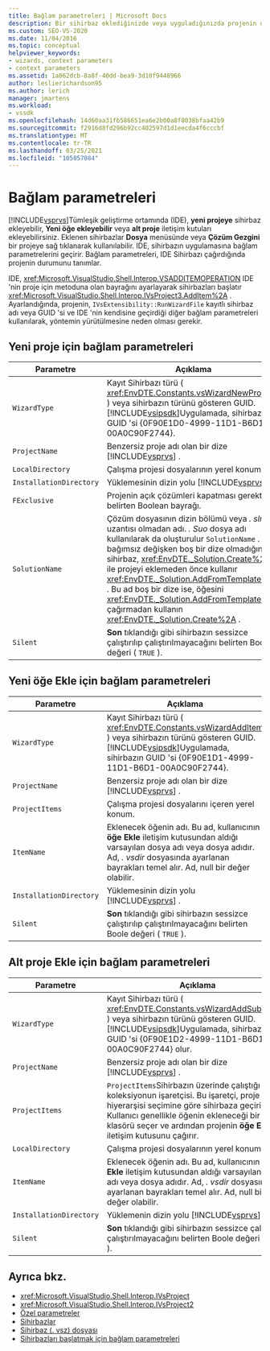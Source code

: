 ```yaml
---
title: Bağlam parametreleri | Microsoft Docs
description: Bir sihirbaz eklediğinizde veya uyguladığınızda projenin durumunu tanımlayan Visual Studio tümleşik geliştirme ortamında (IDE) bağlam parametreleri hakkında bilgi edinin.
ms.custom: SEO-VS-2020
ms.date: 11/04/2016
ms.topic: conceptual
helpviewer_keywords:
- wizards, context parameters
- context parameters
ms.assetid: 1a062dcb-8a8f-40dd-bea9-3d10f9448966
author: leslierichardson95
ms.author: lerich
manager: jmartens
ms.workload:
- vssdk
ms.openlocfilehash: 14d60aa31fb586651ea6e2b00a8f8038bfaa42b9
ms.sourcegitcommit: f2916d8fd296b92cc402597d1d1eecda4f6cccbf
ms.translationtype: MT
ms.contentlocale: tr-TR
ms.lasthandoff: 03/25/2021
ms.locfileid: "105057084"
---
```

# <a name="context-parameters"></a>Bağlam parametreleri
[!INCLUDE[vsprvs](../../code-quality/includes/vsprvs_md.md)]Tümleşik geliştirme ortamında (IDE), **yeni projeye** sihirbaz ekleyebilir, **Yeni öğe ekleyebilir** veya **alt proje** iletişim kutuları ekleyebilirsiniz. Eklenen sihirbazlar **Dosya** menüsünde veya **Çözüm Gezgini** bir projeye sağ tıklanarak kullanılabilir. IDE, sihirbazın uygulamasına bağlam parametrelerini geçirir. Bağlam parametreleri, IDE Sihirbazı çağırdığında projenin durumunu tanımlar.

 IDE, <xref:Microsoft.VisualStudio.Shell.Interop.VSADDITEMOPERATION> IDE 'nin proje için metoduna olan bayrağını ayarlayarak sihirbazları başlatır <xref:Microsoft.VisualStudio.Shell.Interop.IVsProject3.AddItem%2A> . Ayarlandığında, projenin, `IVsExtensibility::RunWizardFile` kayıtlı sihirbaz adı veya GUID 'si ve IDE 'nin kendisine geçirdiği diğer bağlam parametreleri kullanılarak, yöntemin yürütülmesine neden olması gerekir.

## <a name="context-parameters-for-new-project"></a>Yeni proje için bağlam parametreleri

| Parametre | Açıklama |
|-------------------------| - |
| `WizardType` | Kayıt Sihirbazı türü ( <xref:EnvDTE.Constants.vsWizardNewProject> ) veya sihirbazın türünü gösteren GUID. [!INCLUDE[vsipsdk](../../extensibility/includes/vsipsdk_md.md)]Uygulamada, sihirbazın GUID 'si {0F90E1D0-4999-11D1-B6D1-00A0C90F2744}. |
| `ProjectName` | Benzersiz proje adı olan bir dize [!INCLUDE[vsprvs](../../code-quality/includes/vsprvs_md.md)] . |
| `LocalDirectory` | Çalışma projesi dosyalarının yerel konumu. |
| `InstallationDirectory` | Yüklemesinin dizin yolu [!INCLUDE[vsprvs](../../code-quality/includes/vsprvs_md.md)] . |
| `FExclusive` | Projenin açık çözümleri kapatması gerektiğini belirten Boolean bayrağı. |
| `SolutionName` | Çözüm dosyasının dizin bölümü veya *. sln* uzantısı olmadan adı. *. Suo* dosya adı kullanılarak da oluşturulur `SolutionName` . Bu bağımsız değişken boş bir dize olmadığında, sihirbaz, <xref:EnvDTE._Solution.Create%2A> ile projeyi eklemeden önce kullanır <xref:EnvDTE._Solution.AddFromTemplate%2A> . Bu ad boş bir dize ise, öğesini <xref:EnvDTE._Solution.AddFromTemplate%2A> çağırmadan kullanın <xref:EnvDTE._Solution.Create%2A> . |
| `Silent` | **Son** tıklandığı gibi sihirbazın sessizce çalıştırılıp çalıştırılmayacağını belirten Boole değeri ( `TRUE` ). |

## <a name="context-parameters-for-add-new-item"></a>Yeni öğe Ekle için bağlam parametreleri

| Parametre | Açıklama |
|-------------------------| - |
| `WizardType` | Kayıt Sihirbazı türü ( <xref:EnvDTE.Constants.vsWizardAddItem> ) veya sihirbazın türünü gösteren GUID. [!INCLUDE[vsipsdk](../../extensibility/includes/vsipsdk_md.md)]Uygulamada, sihirbazın GUID 'si {0F90E1D1-4999-11D1-B6D1-00A0C90F2744}. |
| `ProjectName` | Benzersiz proje adı olan bir dize [!INCLUDE[vsprvs](../../code-quality/includes/vsprvs_md.md)] . |
| `ProjectItems` | Çalışma projesi dosyalarını içeren yerel konum. |
| `ItemName` | Eklenecek öğenin adı. Bu ad, kullanıcının **öğe Ekle** iletişim kutusundan aldığı varsayılan dosya adı veya dosya adıdır. Ad, *. vsdir* dosyasında ayarlanan bayrakları temel alır. Ad, null bir değer olabilir. |
| `InstallationDirectory` | Yüklemesinin dizin yolu [!INCLUDE[vsprvs](../../code-quality/includes/vsprvs_md.md)] . |
| `Silent` | **Son** tıklandığı gibi sihirbazın sessizce çalıştırılıp çalıştırılmayacağını belirten Boole değeri ( `TRUE` ). |

## <a name="context-parameters-for-add-sub-project"></a>Alt proje Ekle için bağlam parametreleri

| Parametre | Açıklama |
|-------------------------| - |
| `WizardType` | Kayıt Sihirbazı türü ( <xref:EnvDTE.Constants.vsWizardAddSubProject> ) veya sihirbazın türünü gösteren GUID. [!INCLUDE[vsipsdk](../../extensibility/includes/vsipsdk_md.md)]Uygulamada, sihirbazın GUID 'si {0F90E1D2-4999-11D1-B6D1-00A0C90F2744} olur. |
| `ProjectName` | Benzersiz proje adı olan bir dize [!INCLUDE[vsprvs](../../code-quality/includes/vsprvs_md.md)] . |
| `ProjectItems` | `ProjectItems`Sihirbazın üzerinde çalıştığı koleksiyonun işaretçisi. Bu işaretçi, proje hiyerarşisi seçimine göre sihirbaza geçirilir. Kullanıcı genellikle öğenin ekleneceği bir klasörü seçer ve ardından projenin **öğe Ekle** iletişim kutusunu çağırır. |
| `LocalDirectory` | Çalışma projesi dosyalarının yerel konumu. |
| `ItemName` | Eklenecek öğenin adı. Bu ad, kullanıcının **öğe Ekle** iletişim kutusundan aldığı varsayılan dosya adı veya dosya adıdır. Ad, *. vsdir* dosyasında ayarlanan bayrakları temel alır. Ad, null bir değer olabilir. |
| `InstallationDirectory` | Yüklemenin dizin yolu [!INCLUDE[vsprvs](../../code-quality/includes/vsprvs_md.md)] . |
| `Silent` | **Son** tıklandığı gibi sihirbazın sessizce çalıştırılıp çalıştırılmayacağını belirten Boole değeri ( `TRUE` ). |

## <a name="see-also"></a>Ayrıca bkz.
- <xref:Microsoft.VisualStudio.Shell.Interop.IVsProject>
- <xref:Microsoft.VisualStudio.Shell.Interop.IVsProject2>
- [Özel parametreler](../../extensibility/internals/custom-parameters.md)
- [Sihirbazlar](../../extensibility/internals/wizards.md)
- [Sihirbaz (. vsz) dosyası](../../extensibility/internals/wizard-dot-vsz-file.md)
- [Sihirbazları başlatmak için bağlam parametreleri](/previous-versions/tz690efs(v=vs.140))
